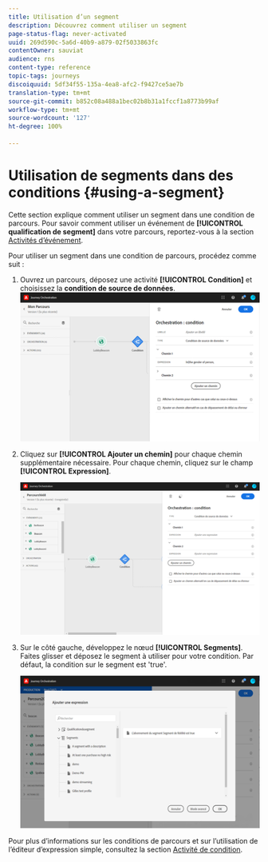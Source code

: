 ```yaml
---
title: Utilisation d’un segment
description: Découvrez comment utiliser un segment
page-status-flag: never-activated
uuid: 269d590c-5a6d-40b9-a879-02f5033863fc
contentOwner: sauviat
audience: rns
content-type: reference
topic-tags: journeys
discoiquuid: 5df34f55-135a-4ea8-afc2-f9427ce5ae7b
translation-type: tm+mt
source-git-commit: b852c08a488a1bec02b8b31a1fccf1a8773b99af
workflow-type: tm+mt
source-wordcount: '127'
ht-degree: 100%

---
```



# Utilisation de segments dans des conditions {#using-a-segment}

Cette section explique comment utiliser un segment dans une condition de parcours. Pour savoir comment utiliser un événement de **[!UICONTROL qualification de segment]** dans votre parcours, reportez-vous à la section [Activités d’événement](../building-journeys/segment-qualification-events.md).

Pour utiliser un segment dans une condition de parcours, procédez comme suit :

1. Ouvrez un parcours, déposez une activité **[!UICONTROL Condition]** et choisissez la **condition de source de données**.
   ![](../assets/journey47.png)

1. Cliquez sur **[!UICONTROL Ajouter un chemin]** pour chaque chemin supplémentaire nécessaire. Pour chaque chemin, cliquez sur le champ **[!UICONTROL Expression]**.

   ![](../assets/segment3.png)

1. Sur le côté gauche, développez le nœud **[!UICONTROL Segments]**. Faites glisser et déposez le segment à utiliser pour votre condition. Par défaut, la condition sur le segment est &#39;true&#39;.

   ![](../assets/segment4.png)

Pour plus d’informations sur les conditions de parcours et sur l’utilisation de l’éditeur d’expression simple, consultez la section [Activité de condition](../building-journeys/condition-activity.md#about_condition).
